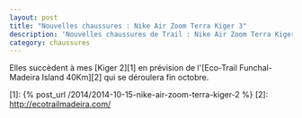 ```yaml
---
layout: post
title: "Nouvelles chaussures : Nike Air Zoom Terra Kiger 3"
description: 'Nouvelles chaussures de Trail : Nike Air Zoom Terra Kiger 3'
category: chaussures
---
```


Elles succèdent à mes [Kiger 2][1] en prévision de l'[Eco-Trail Funchal-Madeira
Island 40Km][2] qui se déroulera fin octobre.


[1]: {% post_url /2014/2014-10-15-nike-air-zoom-terra-kiger-2 %}
[2]: http://ecotrailmadeira.com/

